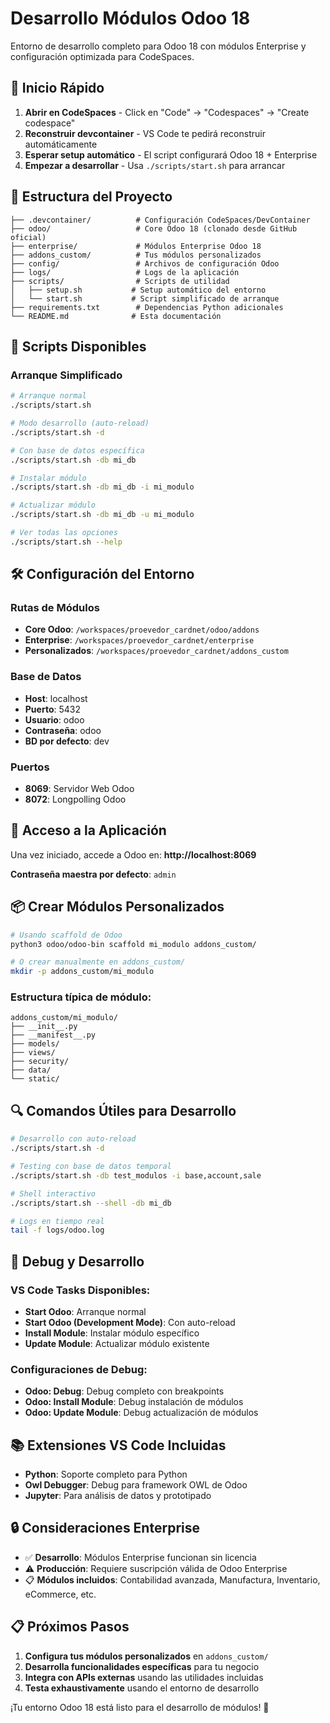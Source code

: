 # Desarrollo Módulos Odoo 18

Entorno de desarrollo completo para Odoo 18 con módulos Enterprise y configuración optimizada para CodeSpaces.

## 🚀 Inicio Rápido

1. **Abrir en CodeSpaces** - Click en "Code" → "Codespaces" → "Create codespace"
2. **Reconstruir devcontainer** - VS Code te pedirá reconstruir automáticamente
3. **Esperar setup automático** - El script configurará Odoo 18 + Enterprise
4. **Empezar a desarrollar** - Usa `./scripts/start.sh` para arrancar

## 📁 Estructura del Proyecto

```
├── .devcontainer/          # Configuración CodeSpaces/DevContainer
├── odoo/                   # Core Odoo 18 (clonado desde GitHub oficial)
├── enterprise/             # Módulos Enterprise Odoo 18
├── addons_custom/          # Tus módulos personalizados
├── config/                 # Archivos de configuración Odoo
├── logs/                   # Logs de la aplicación
├── scripts/                # Scripts de utilidad
│   ├── setup.sh           # Setup automático del entorno
│   └── start.sh           # Script simplificado de arranque
├── requirements.txt        # Dependencias Python adicionales
└── README.md              # Esta documentación
```

## 🔧 Scripts Disponibles

### Arranque Simplificado
```bash
# Arranque normal
./scripts/start.sh

# Modo desarrollo (auto-reload)
./scripts/start.sh -d

# Con base de datos específica
./scripts/start.sh -db mi_db

# Instalar módulo
./scripts/start.sh -db mi_db -i mi_modulo  

# Actualizar módulo
./scripts/start.sh -db mi_db -u mi_modulo

# Ver todas las opciones
./scripts/start.sh --help
```

## 🛠 Configuración del Entorno

### Rutas de Módulos
- **Core Odoo**: `/workspaces/proevedor_cardnet/odoo/addons`
- **Enterprise**: `/workspaces/proevedor_cardnet/enterprise`  
- **Personalizados**: `/workspaces/proevedor_cardnet/addons_custom`

### Base de Datos
- **Host**: localhost
- **Puerto**: 5432
- **Usuario**: odoo
- **Contraseña**: odoo
- **BD por defecto**: dev

### Puertos
- **8069**: Servidor Web Odoo
- **8072**: Longpolling Odoo

## 🚀 Acceso a la Aplicación

Una vez iniciado, accede a Odoo en: **http://localhost:8069**

**Contraseña maestra por defecto**: `admin`

## 📦 Crear Módulos Personalizados

```bash
# Usando scaffold de Odoo
python3 odoo/odoo-bin scaffold mi_modulo addons_custom/

# O crear manualmente en addons_custom/
mkdir -p addons_custom/mi_modulo
```

### Estructura típica de módulo:
```
addons_custom/mi_modulo/
├── __init__.py
├── __manifest__.py
├── models/
├── views/
├── security/
├── data/
└── static/
```

## 🔍 Comandos Útiles para Desarrollo

```bash
# Desarrollo con auto-reload
./scripts/start.sh -d

# Testing con base de datos temporal  
./scripts/start.sh -db test_modulos -i base,account,sale

# Shell interactivo
./scripts/start.sh --shell -db mi_db

# Logs en tiempo real
tail -f logs/odoo.log
```

## 🐛 Debug y Desarrollo

### VS Code Tasks Disponibles:
- **Start Odoo**: Arranque normal
- **Start Odoo (Development Mode)**: Con auto-reload
- **Install Module**: Instalar módulo específico
- **Update Module**: Actualizar módulo existente

### Configuraciones de Debug:
- **Odoo: Debug**: Debug completo con breakpoints
- **Odoo: Install Module**: Debug instalación de módulos
- **Odoo: Update Module**: Debug actualización de módulos

## 📚 Extensiones VS Code Incluidas

- **Python**: Soporte completo para Python
- **Owl Debugger**: Debug para framework OWL de Odoo
- **Jupyter**: Para análisis de datos y prototipado

## 🔒 Consideraciones Enterprise

- ✅ **Desarrollo**: Módulos Enterprise funcionan sin licencia
- ⚠️ **Producción**: Requiere suscripción válida de Odoo Enterprise
- 📋 **Módulos incluidos**: Contabilidad avanzada, Manufactura, Inventario, eCommerce, etc.

## 📋 Próximos Pasos

1. **Configura tus módulos personalizados** en `addons_custom/`
2. **Desarrolla funcionalidades específicas** para tu negocio
3. **Integra con APIs externas** usando las utilidades incluidas
4. **Testa exhaustivamente** usando el entorno de desarrollo

¡Tu entorno Odoo 18 está listo para el desarrollo de módulos! 🎉